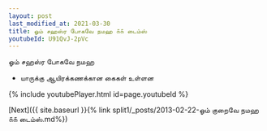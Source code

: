 ```yaml
---
layout: post
last_modified_at: 2021-03-30
title: ஓம் சஹஸ்ர போகவே நமஹ ௧௧ டைம்ஸ்
youtubeId: U91QvJ-2pVc
---
```

 
 
 ஓம் சஹஸ்ர போகவே நமஹ  
 
 -  யாருக்கு ஆயிரக்கணக்கான கைகள் உள்ளன 
 
  
 
  
 
 
 
 
 
 


{% include youtubePlayer.html id=page.youtubeId %}
 
[Next]({{ site.baseurl }}{% link  split1/_posts/2013-02-22-ஓம் குறைவே நமஹ ௧௧ டைம்ஸ்.md%})
 
